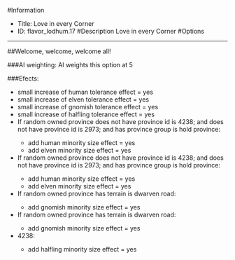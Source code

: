 #Information
 - Title: Love in every Corner
 - ID: flavor_lodhum.17
#Description
Love in every Corner
#Options

___
##Welcome, welcome, welcome all!

###AI weighting:
AI weights this option at 5


###Efects:<ul><li>small increase of human tolerance effect = yes</li><li>small increase of elven tolerance effect = yes</li><li>small increase of gnomish tolerance effect = yes</li><li>small increase of halfling tolerance effect = yes</li><li>If random owned province does not have province id is 4238; and does not have province id is 2973; and  has province group is hold province:</li><ul><li>add human minority size effect = yes</li><li>add elven minority size effect = yes</li></ul><li>If random owned province does not have province id is 4238; and does not have province id is 2973; and  has province group is hold province:</li><ul><li>add human minority size effect = yes</li><li>add elven minority size effect = yes</li></ul><li>If random owned province has terrain is dwarven road:</li><ul><li>add gnomish minority size effect = yes</li></ul><li>If random owned province has terrain is dwarven road:</li><ul><li>add gnomish minority size effect = yes</li></ul><li>4238:</li><ul><li>add halfling minority size effect = yes</li></ul></ul>
